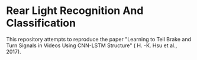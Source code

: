 # Rear Light Recognition And Classification

This repository attempts to reproduce the paper "Learning to Tell Brake and Turn Signals in Videos Using CNN-LSTM Structure" (
H. -K. Hsu et al., 2017).